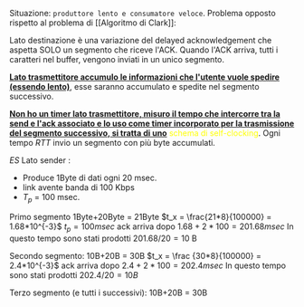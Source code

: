 Situazione: `produttore lento e consumatore veloce`. Problema opposto rispetto al problema di [[Algoritmo di Clark]]:

Lato destinazione è una variazione del delayed acknowledgement che aspetta SOLO un segmento che riceve l'ACK. Quando l'ACK arriva, tutti i caratteri nel buffer, vengono inviati in un unico segmento.

<b><u>Lato trasmettitore accumulo le informazioni che l'utente vuole spedire (essendo lento)</u></b>, esse saranno accumulato e spedite nel segmento successivo. 

<b><u>Non ho un timer lato trasmettitore, misuro il tempo che intercorre tra la send e l'ack associato e lo uso come timer incorporato per la trasmissione del segmento successivo, si tratta di uno</u></b> <span style=color:yellow>schema di self-clocking</span>. Ogni tempo $RTT$ invio un segmento con più byte accumulati. 

*ES*
Lato sender :
- Produce 1Byte di dati ogni 20 msec. 
- link avente banda di 100 Kbps 
- $T_p$ = 100 msec. 

Primo segmento 1Byte+20Byte = 21Byte
$t_x = \frac{21*8}{100000} = 1.68*10^{-3}$
$t_p= 100msec$
ack arriva dopo $1.68+2* 100 = 201.68msec$
In questo tempo sono stati prodotti $201.68/20 = 10$ B

Secondo segmento: 10B+20B = 30B
$t_x = \frac {30*8}{100000} = 2.4*10^{-3}$
ack arriva dopo $2.4 + 2*100 = 202.4msec$
In questo tempo sono stati prodotti $202.4/20 = 10B$

Terzo segmento (e tutti i successivi): 10B+20B = 30B